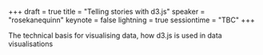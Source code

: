+++
draft = true
title = "Telling stories with d3.js"
speaker = "rosekanequinn"
keynote = false
lightning = true
sessiontime = "TBC"
+++

The technical basis for visualising data, how d3.js is used in data visualisations